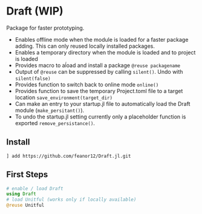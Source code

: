 # Draft (WIP)


Package for faster prototyping.

* Enables offline mode when the module is loaded for a faster package adding. This can only reused locally installed packages.
* Enables a temporary directory when the module is loaded and to project is
  loaded
* Provides macro to aĺoad and install a package `@reuse packagename`
* Output of `@reuse` can be suppressed by calling `silent()`. Undo with `silent(false)`
* Provides function to switch back to online mode `online()`
* Provides function to save the temporary Project.toml file to a target
  location `save_environment(target_dir)`
* Can make an entry to your startup.jl file to automatically load the Draft
  module (`make_persitant()`). 
* To undo the startup.jl setting currently only a placeholder function is exported `remove_persistance()`.

## Install

```
] add https://github.com/feanor12/Draft.jl.git
```

## First Steps

``` julia
# enable / load Draft
using Draft
# load Unitful (works only if locally available)
@reuse Unitful
```

